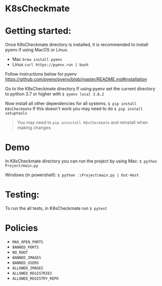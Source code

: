# K8sCheckmate

# Getting started:
Once K8sCheckmate directory is installed, it is recommended to install pyenv if using MacOS or Linux.
- Mac
```brew install pyenv```
- Linux 
```curl https://pyenv.run | bash```

Follow instructions below for pyenv 
https://github.com/pyenv/pyenv/blob/master/README.md#installation

Go to the K8sCheckmate directory
If using pyenv set the current directory to python 3.7 or higher with 
```$ pyenv local 3.8.2```

Now install all other dependencies for all systems.
```$ pip install K8sCheckmate```
If this doesn't work you may need to do 
```$ pip install setuptools```
> You may need to `pip uninstall K8sCheckmate` and reinstall when making changes 

# Demo
In K8sCheckmate directory you can run the project by using
Mac:
```$ python Project/main.py```

Windows (in powershell):
```$ python .\Project\main.py | Out-Host ```


# Testing:
To run the all tests, in K8sCheckmate run
```$ pytest```

# Policies
- `MAX_OPEN_PORTS`
- `BANNED_PORTS`
- `NO_ROOT`
- `BANNED_IMAGES`
- `BANNED_USERS`
- `ALLOWED_IMAGES`
- `ALLOWED_REGISTRIES`
- `ALLOWED_REGISTRY_REPO`
